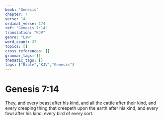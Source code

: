 ```yaml
---
book: "Genesis"
chapter: 7
verse: 14
ordinal_verse: 174
ref: "Genesis 7:14"
translation: "KJV"
genre: "Law"
word_count: 37
topics: []
cross_references: []
grammar_tags: []
thematic_tags: []
tags: ["Bible","KJV","Genesis"]
---
```


# Genesis 7:14

They, and every beast after his kind, and all the cattle after their kind, and every creeping thing that creepeth upon the earth after his kind, and every fowl after his kind, every bird of every sort.
